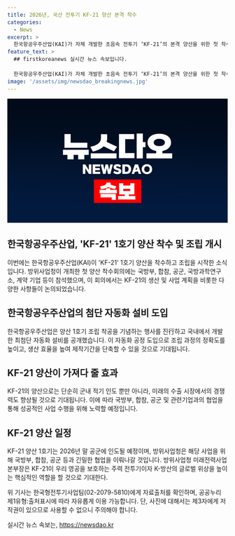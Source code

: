```yaml
---
title: 2026년, 국산 전투기 KF-21 양산 본격 착수
categories:
  - News
excerpt: >
  한국항공우주산업(KAI)가 자체 개발한 초음속 전투기 ‘KF-21’의 본격 양산을 위한 첫 착수회의를 개최했다. 이를 통해 KF-21의 양산 및 공군 인도를 위한 작업 과정과 협조사항 등이 논의되었으며, 자동화 공정 도입으로 생산 효율이 향상되고 제작기간이 단축될 전망이다. 이로써 군 적기 인도와 수출 시 생산성이 향상되는 효과를 기대하고 있으며, KF-21은 국방 수호뿐만 아니라 글로벌 위상을 높일 것으로 기대된다. (출처: 정책브리핑 www.korea.kr)
feature_text: >
  ## firstkoreanews 실시간 뉴스 속보입니다.

  한국항공우주산업(KAI)가 자체 개발한 초음속 전투기 ‘KF-21’의 본격 양산을 위한 첫 착수회의를 개최했다. 이를 통해 KF-21의 양산 및 공군 인도를 위한 작업 과정과 협조사항 등이 논의되었으며, 자동화 공정 도입으로 생산 효율이 향상되고 제작기간이 단축될 전망이다. 이로써 군 적기 인도와 수출 시 생산성이 향상되는 효과를 기대하고 있으며, KF-21은 국방 수호뿐만 아니라 글로벌 위상을 높일 것으로 기대된다. (출처: 정책브리핑 www.korea.kr)
image: '/assets/img/newsdao_breakingnews.jpg'
---
```


<p><img src="/assets/img/newsdao_breakingnews.jpg" alt="firstkoreanews 속보" /></p>

<h2 data-ke-size="size26">한국항공우주산업, 'KF-21' 1호기 양산 착수 및 조립 개시</h2>

<p>이번에는 한국항공우주산업(KAI)이 'KF-21' 1호기 양산을 착수하고 조립을 시작한 소식입니다. 방위사업청이 개최한 첫 양산 착수회의에는 국방부, 합참, 공군, 국방과학연구소, 계약 기업 등이 참석했으며, 이 회의에서는 KF-21의 생산 및 사업 계획을 비롯한 다양한 사항들이 논의되었습니다.</p>

<p data-ke-size="size16"></p>

<h2 data-ke-size="size24">한국항공우주산업의 첨단 자동화 설비 도입</h2>

<p>한국항공우주산업은 양산 1호기 조립 착공을 기념하는 행사를 진行하고 국내에서 개발한 최첨단 자동화 설비를 공개했습니다. 이 자동화 공정 도입으로 조립 과정의 정확도를 높이고, 생산 효율을 높여 제작기간을 단축할 수 있을 것으로 기대됩니다.</p>

<p data-ke-size="size16"></p>

<h2 data-ke-size="size24">KF-21 양산이 가져다 줄 효과</h2>

<p>KF-21의 양산으로는 단순히 군내 적기 인도 뿐만 아니라, 미래의 수출 시장에서의 경쟁력도 향상될 것으로 기대됩니다. 이에 따라 국방부, 합참, 공군 및 관련기업과의 협업을 통해 성공적인 사업 수행을 위해 노력할 예정입니다.</p>

<p data-ke-size="size16"></p>

<h2 data-ke-size="size24">KF-21 양산 일정</h2>

<p>KF-21 양산 1호기는 2026년 말 공군에 인도될 예정이며, 방위사업청은 해당 사업을 위해 국방부, 합참, 공군 등과 긴밀한 협업을 이뤄나갈 것입니다. 방위사업청 미래전력사업본부장은 KF-21이 우리 영공을 보호하는 주력 전투기이자 K-방산의 글로벌 위상을 높이는 핵심적인 역할을 할 것으로 기대한다.</p>

<p data-ke-size="size16"></p>

<p>위 기사는 한국형전투기사업팀(02-2079-5810)에게 자료출처를 확인하며, 공공누리 제1유형:출처표시에 따라 자유롭게 이용 가능합니다. 단, 사진에 대해서는 제3자에게 저작권이 있으므로 사용할 수 없으니 주의해야 합니다. </p>

<p data-ke-size="size16"></p>
실시간 뉴스 속보는, <a href="https://newsdao.kr" rel="dofollow">https://newsdao.kr</a>


